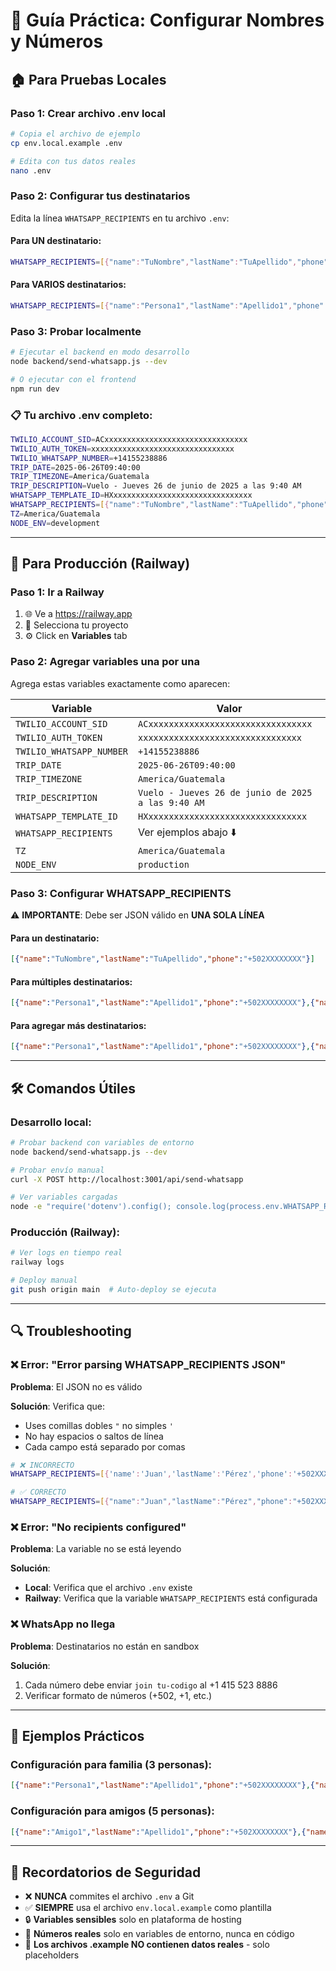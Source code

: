 # 📱 Guía Práctica: Configurar Nombres y Números

## 🏠 **Para Pruebas Locales**

### **Paso 1: Crear archivo .env local**

```bash
# Copia el archivo de ejemplo
cp env.local.example .env

# Edita con tus datos reales
nano .env
```

### **Paso 2: Configurar tus destinatarios**

Edita la línea `WHATSAPP_RECIPIENTS` en tu archivo `.env`:

#### **Para UN destinatario:**
```bash
WHATSAPP_RECIPIENTS=[{"name":"TuNombre","lastName":"TuApellido","phone":"+502XXXXXXXX"}]
```

#### **Para VARIOS destinatarios:**
```bash
WHATSAPP_RECIPIENTS=[{"name":"Persona1","lastName":"Apellido1","phone":"+502XXXXXXXX"},{"name":"Persona2","lastName":"Apellido2","phone":"+502YYYYYYYY"},{"name":"Persona3","lastName":"Apellido3","phone":"+502ZZZZZZZZ"}]
```

### **Paso 3: Probar localmente**

```bash
# Ejecutar el backend en modo desarrollo
node backend/send-whatsapp.js --dev

# O ejecutar con el frontend
npm run dev
```

### **📋 Tu archivo .env completo:**

```bash
TWILIO_ACCOUNT_SID=ACxxxxxxxxxxxxxxxxxxxxxxxxxxxxxxxx
TWILIO_AUTH_TOKEN=xxxxxxxxxxxxxxxxxxxxxxxxxxxxxxxx
TWILIO_WHATSAPP_NUMBER=+14155238886
TRIP_DATE=2025-06-26T09:40:00
TRIP_TIMEZONE=America/Guatemala
TRIP_DESCRIPTION=Vuelo - Jueves 26 de junio de 2025 a las 9:40 AM
WHATSAPP_TEMPLATE_ID=HXxxxxxxxxxxxxxxxxxxxxxxxxxxxxxxx
WHATSAPP_RECIPIENTS=[{"name":"TuNombre","lastName":"TuApellido","phone":"+502XXXXXXXX"}]
TZ=America/Guatemala
NODE_ENV=development
```

---

## 🚀 **Para Producción (Railway)**

### **Paso 1: Ir a Railway**

1. 🌐 Ve a https://railway.app
2. 📂 Selecciona tu proyecto
3. ⚙️ Click en **Variables** tab

### **Paso 2: Agregar variables una por una**

Agrega estas variables exactamente como aparecen:

| Variable | Valor |
|----------|-------|
| `TWILIO_ACCOUNT_SID` | `ACxxxxxxxxxxxxxxxxxxxxxxxxxxxxxxxx` |
| `TWILIO_AUTH_TOKEN` | `xxxxxxxxxxxxxxxxxxxxxxxxxxxxxxxx` |
| `TWILIO_WHATSAPP_NUMBER` | `+14155238886` |
| `TRIP_DATE` | `2025-06-26T09:40:00` |
| `TRIP_TIMEZONE` | `America/Guatemala` |
| `TRIP_DESCRIPTION` | `Vuelo - Jueves 26 de junio de 2025 a las 9:40 AM` |
| `WHATSAPP_TEMPLATE_ID` | `HXxxxxxxxxxxxxxxxxxxxxxxxxxxxxxxx` |
| `WHATSAPP_RECIPIENTS` | Ver ejemplos abajo ⬇️ |
| `TZ` | `America/Guatemala` |
| `NODE_ENV` | `production` |

### **Paso 3: Configurar WHATSAPP_RECIPIENTS**

⚠️ **IMPORTANTE**: Debe ser JSON válido en **UNA SOLA LÍNEA**

#### **Para un destinatario:**
```json
[{"name":"TuNombre","lastName":"TuApellido","phone":"+502XXXXXXXX"}]
```

#### **Para múltiples destinatarios:**
```json
[{"name":"Persona1","lastName":"Apellido1","phone":"+502XXXXXXXX"},{"name":"Persona2","lastName":"Apellido2","phone":"+502YYYYYYYY"}]
```

#### **Para agregar más destinatarios:**
```json
[{"name":"Persona1","lastName":"Apellido1","phone":"+502XXXXXXXX"},{"name":"Persona2","lastName":"Apellido2","phone":"+502YYYYYYYY"},{"name":"Persona3","lastName":"Apellido3","phone":"+502ZZZZZZZZ"}]
```

---

## 🛠️ **Comandos Útiles**

### **Desarrollo local:**
```bash
# Probar backend con variables de entorno
node backend/send-whatsapp.js --dev

# Probar envío manual
curl -X POST http://localhost:3001/api/send-whatsapp

# Ver variables cargadas
node -e "require('dotenv').config(); console.log(process.env.WHATSAPP_RECIPIENTS)"
```

### **Producción (Railway):**
```bash
# Ver logs en tiempo real
railway logs

# Deploy manual
git push origin main  # Auto-deploy se ejecuta
```

---

## 🔍 **Troubleshooting**

### **❌ Error: "Error parsing WHATSAPP_RECIPIENTS JSON"**

**Problema**: El JSON no es válido

**Solución**: Verifica que:
- Uses comillas dobles `"` no simples `'`
- No hay espacios o saltos de línea
- Cada campo está separado por comas

```bash
# ❌ INCORRECTO
WHATSAPP_RECIPIENTS=[{'name':'Juan','lastName':'Pérez','phone':'+502XXXXXXXX'}]

# ✅ CORRECTO  
WHATSAPP_RECIPIENTS=[{"name":"Juan","lastName":"Pérez","phone":"+502XXXXXXXX"}]
```

### **❌ Error: "No recipients configured"**

**Problema**: La variable no se está leyendo

**Solución**: 
- **Local**: Verifica que el archivo `.env` existe
- **Railway**: Verifica que la variable `WHATSAPP_RECIPIENTS` está configurada

### **❌ WhatsApp no llega**

**Problema**: Destinatarios no están en sandbox

**Solución**:
1. Cada número debe enviar `join tu-codigo` al +1 415 523 8886
2. Verificar formato de números (+502, +1, etc.)

---

## 📝 **Ejemplos Prácticos**

### **Configuración para familia (3 personas):**
```json
[{"name":"Persona1","lastName":"Apellido1","phone":"+502XXXXXXXX"},{"name":"Persona2","lastName":"Apellido2","phone":"+502YYYYYYYY"},{"name":"Persona3","lastName":"Apellido3","phone":"+502ZZZZZZZZ"}]
```

### **Configuración para amigos (5 personas):**
```json
[{"name":"Amigo1","lastName":"Apellido1","phone":"+502XXXXXXXX"},{"name":"Amigo2","lastName":"Apellido2","phone":"+502YYYYYYYY"},{"name":"Amigo3","lastName":"Apellido3","phone":"+502ZZZZZZZZ"},{"name":"Amigo4","lastName":"Apellido4","phone":"+502AAAAAAAA"},{"name":"Amigo5","lastName":"Apellido5","phone":"+502BBBBBBBB"}]
```

---

## 🚨 **Recordatorios de Seguridad**

- ❌ **NUNCA** commites el archivo `.env` a Git
- ✅ **SIEMPRE** usa el archivo `env.local.example` como plantilla
- 🔒 **Variables sensibles** solo en plataforma de hosting
- 📱 **Números reales** solo en variables de entorno, nunca en código
- 🚫 **Los archivos .example NO contienen datos reales** - solo placeholders 